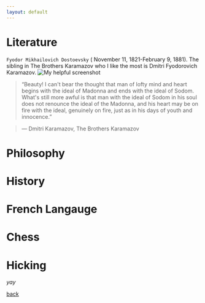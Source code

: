```yaml
---
layout: default
---
```



# Literature

```Fyodor Mikhailovich Dostoevsky``` ( November 11, 1821-February 9, 1881).  The sibling in The Brothers Karamazov who I like the most is Dmitri Fyodorovich Karamazov. 
![My helpful screenshot](/assets/images/dmitri.jpeg)

> “Beauty! I can't bear the thought that man of lofty mind and heart begins with the ideal of Madonna and ends with the ideal of Sodom. What's still more awful is that man with the ideal of Sodom in his soul does not renounce the ideal of the Madonna, and his heart may be on fire with the ideal, genuinely on fire, just as in his days of youth and innocence.”

> — Dmitri Karamazov, The Brothers Karamazov 

# Philosophy
# History
# French Langauge
# Chess
# Hicking

_yay_

[back](./)
